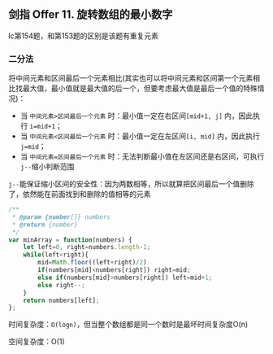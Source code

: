 ## 剑指 Offer 11. 旋转数组的最小数字

lc第154题，和第153题的区别是该题有重复元素

### 二分法

将中间元素和区间最后一个元素相比(其实也可以将中间元素和区间第一个元素相比找最大值，最小值就是最大值的后一个，但要考虑最大值是最后一个值的特殊情况)：

* 当 `中间元素>区间最后一个元素` 时：最小值一定在右区间`[mid+1, j]` 内，因此执行 `i=mid+1`；
* 当 `中间元素<区间最后一个元素` 时：最小值一定在左区间`[i, mid]` 内，因此执行 `j=mid`；
* 当 `中间元素=区间最后一个元素` 时：无法判断最小值在左区间还是右区间，可执行`j--`缩小判断范围

`j--`能保证缩小区间的安全性：因为两数相等，所以就算把区间最后一个值删除了，依然能在前面找到和删除的值相等的元素

```javascript
/**
 * @param {number[]} numbers
 * @return {number}
 */
var minArray = function(numbers) {
    let left=0, right=numbers.length-1;
    while(left<right){
        mid=Math.floor((left+right)/2)
        if(numbers[mid]<numbers[right]) right=mid;
        else if(numbers[mid]>numbers[right]) left=mid+1;
        else right--;
    }
    return numbers[left];
};
```

时间复杂度：`O(logn)`，但当整个数组都是同一个数时是最坏时间复杂度O(n)

空间复杂度：O(1)